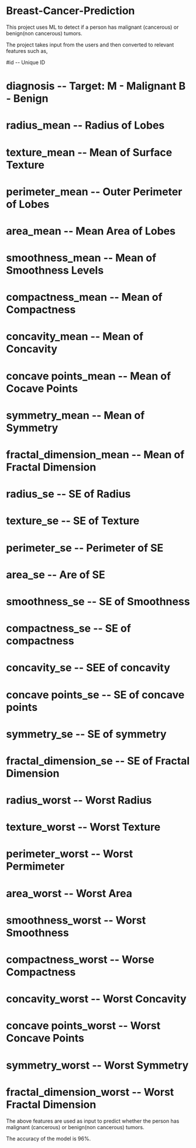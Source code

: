 # Breast-Cancer-Prediction

This project uses ML to detect if a person has malignant (cancerous) or benign(non cancerous) tumors.

The project takes input from the users and then converted to relevant features such as,

 
#id -- Unique ID
# diagnosis -- Target: M - Malignant B - Benign
# radius_mean -- Radius of Lobes
# texture_mean -- Mean of Surface Texture
# perimeter_mean -- Outer Perimeter of Lobes
# area_mean -- Mean Area of Lobes
# smoothness_mean -- Mean of Smoothness Levels
# compactness_mean -- Mean of Compactness
# concavity_mean -- Mean of Concavity
# concave points_mean -- Mean of Cocave Points
# symmetry_mean -- Mean of Symmetry
# fractal_dimension_mean -- Mean of Fractal Dimension
# radius_se -- SE of Radius
# texture_se -- SE of Texture
# perimeter_se -- Perimeter of SE
# area_se -- Are of SE
# smoothness_se -- SE of Smoothness
# compactness_se  -- SE of compactness
# concavity_se -- SEE of concavity
# concave points_se -- SE of concave points
# symmetry_se -- SE of symmetry
# fractal_dimension_se -- SE of Fractal Dimension
# radius_worst -- Worst Radius
# texture_worst -- Worst Texture
# perimeter_worst -- Worst Permimeter
# area_worst -- Worst Area
# smoothness_worst -- Worst Smoothness
# compactness_worst -- Worse Compactness
# concavity_worst -- Worst Concavity
# concave points_worst -- Worst Concave Points
# symmetry_worst -- Worst Symmetry
# fractal_dimension_worst -- Worst Fractal Dimension

The above features are used as input to predict whether the person has malignant (cancerous) or benign(non cancerous) tumors.

The accuracy of the model is 96%.
